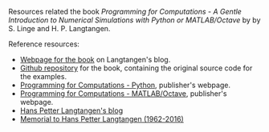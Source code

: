 Resources related the book *Programming for Computations - A Gentle Introduction to Numerical Simulations with Python or MATLAB/Octave* by by S. Linge and H. P. Langtangen.

Reference resources:
* [Webpage for the book](http://hplgit.github.io/prog4comp/index.html) on Langtangen's blog.
* [Github repository](https://github.com/hplgit/prog4comp) for the book, containing the original source code for the examples.
* [Programming for Computations - Python](https://www.springer.com/gp/book/9783319324272), publisher's webpage.
* [Programming for Computations - MATLAB/Octave](https://www.springer.com/gp/book/9783319324517), publisher's webpage.
* [Hans Petter Langtangen's blog](http://hplgit.github.io/)
* [Memorial to Hans Petter Langtangen (1962-2016)](http://hpl-memorial.simula.no/)